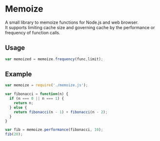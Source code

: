 # Memoize
A small library to memoize functions for Node.js and web browser.   
It supports limiting cache size and governing cache by the performance or frequency of function calls.  

## Usage

```javascript
var memoized = memoize.frequency(func,limit);

```

## Example

```javascript
var memoize = require('./memoize.js');  

var fibonacci = function(n) {
  if (n === 0 || n === 1) {
    return n;
  } else {
    return fibonacci(n - 1) + fibonacci(n - 2);
  }
}

var fib = memoize.performance(fibonacci, 10);
fib(20);

```


